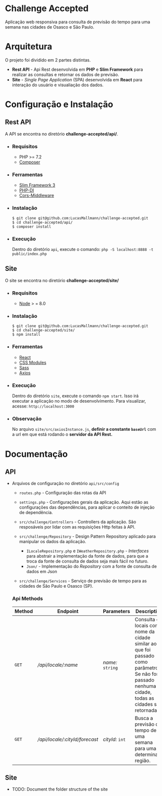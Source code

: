 # Challenge Accepted
Aplicação web responsiva para consulta de previsão do tempo para uma semana nas cidades de Osasco e São Paulo.

# Arquitetura
O projeto foi dividido em 2 partes distintas.
- **Rest API** - Api Rest desenvolvida em **PHP** e **Slim Framework** para realizar as consultas e retornar os dados de previsão.
- **Site** - *Single Page Application* (SPA) desenvolvida em **React** para interação do usuário e visualiação dos dados.

# Configuração e Instalação
## Rest API
A API se encontra no diretório **challenge-accepted/api/**.
- ### Requisitos
    - PHP >= 7.2
    - [Composer](https://getcomposer.org/download/)

- ### Ferramentas
  - [Slim Framework 3](http://www.slimframework.com/docs/)
  - [PHP-DI](http://php-di.org/doc/frameworks/slim.html)
  - [Cors-Middleware](https://github.com/tuupola/cors-middleware)
  
- ### Instalação
    ```
    $ git clone git@github.com:LucasMallmann/challenge-accepted.git
    $ cd challenge-accepted/api/
    $ composer install
    ```
- ### Execução
  Dentro do diretório `api`, execute o comando: `php -S localhost:8888 -t public/index.php`

## Site
O site se encontra no diretório **challenge-accepted/site/**
- ### Requisitos
  - [Node]((https://nodejs.org/en/download/)) > = 8.0
- ### Instalação
    ```
    $ git clone git@github.com:LucasMallmann/challenge-accepted.git
    $ cd challenge-accepted/site/
    $ npm install
    ```
- ### Ferramentas
  - [React](https://reactjs.org/)
  - [CSS Modules](https://github.com/css-modules/css-modules)
  - [Sass](https://sass-lang.com/)
  - [Axios](https://github.com/axios/axios)
- ### Execução
  Dentro do diretório `site`, execute o comando `npm start`. Isso irá executar a aplicação no modo de desenvolvimento.
  Para visualizar, acesse: `http://localhost:3000`
- ### **Observação**
  No arquivo `site/src/axiosInstance.js`, **definir a constante `baseUrl`** com a url em que está rodando o **servidor da API Rest.**

# Documentação
## API
- Arquivos de configuração no diretório `api/src/config`
  - `routes.php` - Configuração das rotas da API
  - `settings.php` - Configurações gerais da aplicação. Aqui estão as configurações das dependências, para aplicar o conteito de injeção de dependência.
  - `src/challenge/Controllers` - Controllers da aplicação. São resposáveis por lidar com as requisições Http feitas à API.
  - `src/challenge/Repository` - Design Pattern Repository aplicado para manipular os dados da aplicação.
    - `ILocaleRepository.php` e `IWeatherRepository.php` - *Interfaces* para abstrair a implementação da fonte de dados, para que a troca da fonte de consulta de dados seja mais fácil no futuro.
    - `Json/` - Implementação do *Repository* com a fonte de consulta de dados em Json

  - `src/challenge/Services` - Serviço de previsão de tempo para as cidades de São Paulo e Osasco (SP).

  ### **Api Methods**
   | Method | Endpoint                       | Parameters       | Description                                                                                                                                          |
   | ------ | ------------------------------ | ---------------- | ---------------------------------------------------------------------------------------------------------------------------------------------------- |
   | `GET`  | */api/locale/:name*            | *name:* `string` | Consulta os locais com nome da cidade similar ao que foi passado como parâmetro. Se não for passado nenhuma cidade, todas as cidades são retornadas. |
   | `GET`  | */api/locale/:cityId/forecast* | *cityId:* `int`  | Busca a previsão do tempo de uma semana para uma determinada região.                                                                                 |

## Site
- TODO: Document the folder structure of the site